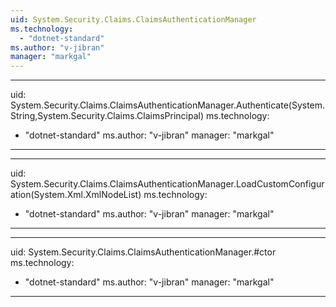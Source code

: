 ```yaml
---
uid: System.Security.Claims.ClaimsAuthenticationManager
ms.technology: 
  - "dotnet-standard"
ms.author: "v-jibran"
manager: "markgal"
---
```


---
uid: System.Security.Claims.ClaimsAuthenticationManager.Authenticate(System.String,System.Security.Claims.ClaimsPrincipal)
ms.technology: 
  - "dotnet-standard"
ms.author: "v-jibran"
manager: "markgal"
---

---
uid: System.Security.Claims.ClaimsAuthenticationManager.LoadCustomConfiguration(System.Xml.XmlNodeList)
ms.technology: 
  - "dotnet-standard"
ms.author: "v-jibran"
manager: "markgal"
---

---
uid: System.Security.Claims.ClaimsAuthenticationManager.#ctor
ms.technology: 
  - "dotnet-standard"
ms.author: "v-jibran"
manager: "markgal"
---
